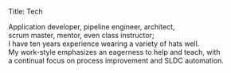 Title: Tech

Application developer, pipeline engineer, architect,  
scrum master, mentor, even class instructor;  
I have ten years experience wearing a variety of hats well.  
My work-style emphasizes an eagerness to help and teach, with  
a continual focus on process improvement and SLDC automation.